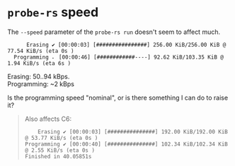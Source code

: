 # `probe-rs` speed

The `--speed` parameter of the `probe-rs run` doesn't seem to affect much. 

```
      Erasing ✔ [00:00:03] [################] 256.00 KiB/256.00 KiB @ 77.54 KiB/s (eta 0s )
  Programming ⠄ [00:00:46] [############----] 92.62 KiB/103.35 KiB @ 1.94 KiB/s (eta 6s )
```

Erasing: 50..94 kBps.<br />
Programming: ~2 kBps

Is the programming speed "nominal", or is there something I can do to raise it?

>Also affects C6:
>
>```
>     Erasing ✔ [00:00:03] [###############] 192.00 KiB/192.00 KiB @ 53.77 KiB/s (eta 0s )
>Programming ✔ [00:00:40] [###############] 102.34 KiB/102.34 KiB @ 2.55 KiB/s (eta 0s )
>Finished in 40.05851s
>```
